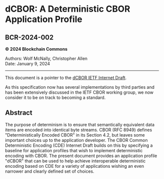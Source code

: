 # dCBOR: A Deterministic CBOR Application Profile

## BCR-2024-002

**© 2024 Blockchain Commons**

Authors: Wolf McNally, Christopher Allen<br/>
Date: January 9, 2024

---

This document is a pointer to the [dCBOR IETF Internet Draft](https://datatracker.ietf.org/doc/draft-mcnally-deterministic-cbor/).

As this specification now has several implementations by third parties and has been extensively discussed in the IETF CBOR working group, we now consider it to be on track to becoming a standard.

## Abstract

The purpose of determinism is to ensure that semantically equivalent data items are encoded into identical byte streams. CBOR (RFC 8949) defines "Deterministically Encoded CBOR" in its Section 4.2, but leaves some important choices up to the application developer. The CBOR Common Deterministic Encoding (CDE) Internet Draft builds on this by specifying a baseline for application profiles that wish to implement deterministic encoding with CBOR. The present document provides an application profile "dCBOR" that can be used to help achieve interoperable deterministic encoding based on CDE for a variety of applications wishing an even narrower and clearly defined set of choices.
